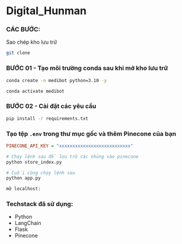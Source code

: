 # Digital_Hunman

### CÁC BƯỚC:

Sao chép kho lưu trữ

```bash
git clone
```
### BƯỚC 01 - Tạo môi trường conda sau khi mở kho lưu trữ

```bash
conda create -n medibot python=3.10 -y
```

```bash
conda activate medibot
```

### BƯỚC 02 - Cài đặt các yêu cầu
```bash
pip install -r requirements.txt
```

### Tạo tệp `.env` trong thư mục gốc và thêm Pinecone của bạn

```ini
PINECONE_API_KEY = "xxxxxxxxxxxxxxxxxxxxxxxxxxx"

```

```bash
# Chạy lệnh sau để lưu trữ các nhúng vào pinecone
python store_index.py
```

```bash
# Cuối cùng chạy lệnh sau
python app.py
```

```bash
mở localhost:
```

### Techstack đã sử dụng:

- Python
- LangChain
- Flask
- Pinecone